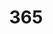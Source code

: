 ---
title: "365"
url: /ciudad-autonoma-de-buenos-aires/365-avenida-luis-maria-campos/
shop: comodidad
---
